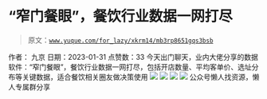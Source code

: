 # “窄门餐眼”，餐饮行业数据一网打尽

> 原文：[`www.yuque.com/for_lazy/xkrm14/mb3rp8651gqs3bsb`](https://www.yuque.com/for_lazy/xkrm14/mb3rp8651gqs3bsb)

<ne-p id="u8136e650" data-lake-id="u8136e650"><ne-text id="u4bc156e5">作者： 九京</ne-text></ne-p> <ne-p id="u4d146366" data-lake-id="u4d146366"><ne-text id="u3954d9f4">日期：2023-01-31</ne-text></ne-p> <ne-p id="u16aa3571" data-lake-id="u16aa3571"><ne-text id="u157ca4b2">点赞数：</ne-text><ne-text id="ub0c03e41" ne-bold="true">33</ne-text></ne-p> <ne-hole id="uda1abe9e" data-lake-id="uda1abe9e"><ne-card data-card-name="hr" data-card-type="block" id="pR8gI" data-event-boundary="card"><ne-p id="uefd67c66" data-lake-id="uefd67c66"><ne-text id="u8869c868">今天出门聊天，业内大佬分享的数据软件：“窄门餐眼”，餐饮行业数据一网打尽，包括开店数量、平均客单价、选址分布等关键数据，适合餐饮相关圈友做决策使用</ne-text></ne-p> <ne-p id="uc0621487" data-lake-id="uc0621487"><ne-card data-card-name="image" data-card-type="inline" id="LLZL3" data-event-boundary="card">![](img/60ae9bdcda08f273e8b8b8d74fdd1ad1.png)</ne-card></ne-p> <ne-p id="u5284de53" data-lake-id="u5284de53"><ne-card data-card-name="image" data-card-type="inline" id="zSlZy" data-event-boundary="card">![](img/98f6291f610941eb23a6852571555230.png)</ne-card></ne-p> <ne-p id="u82031465" data-lake-id="u82031465"><ne-card data-card-name="image" data-card-type="inline" id="O8vIk" data-event-boundary="card">![](img/b79accd0991638b84ad059c3374a0dbf.png)</ne-card></ne-p> <ne-p id="u6cdc359a" data-lake-id="u6cdc359a"><ne-card data-card-name="image" data-card-type="inline" id="FjBQ6" data-event-boundary="card">![](img/fd97f17b133c1805ec66cc2d50b6bf91.png)</ne-card></ne-p> <ne-hole id="u689050c7" data-lake-id="u689050c7"><ne-card data-card-name="hr" data-card-type="block" id="zVJJE" data-event-boundary="card"><ne-p id="uf57033c5" data-lake-id="uf57033c5"><ne-text id="u526030f2">公众号懒人找资源，懒人专属群分享</ne-text></ne-p></ne-card></ne-hole></ne-card></ne-hole>